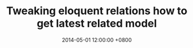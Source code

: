 ---
layout: post
title:  "Tweaking eloquent relations how to get latest related model"
date:   2014-05-01 12:00:00 +0800
categories: [coding, laravel, php]
redirect_to: "https://softonsofa.com/tweaking-eloquent-relations-how-to-get-latest-related-model/"
---